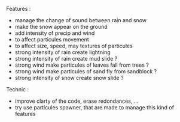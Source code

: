 
Features :
- manage the change of sound between rain and snow
- make the snow appear on the ground
- add intensity of precip and wind
 - to affect particules movement
 - to affect size, speed, may textures of particules
 - strong intensity of rain create lightning
 - strong intensity of rain create mud slide ?
 - strong wind make particules of leaves fall from trees ?
 - strong wind make particules of sand fly from sandblock ?
 - strong intensity of snow create snow slide ?

Technic :
- improve clarty of the code, erase redondances, ...
- try use particules spawner, that are made to manage this kind of features

